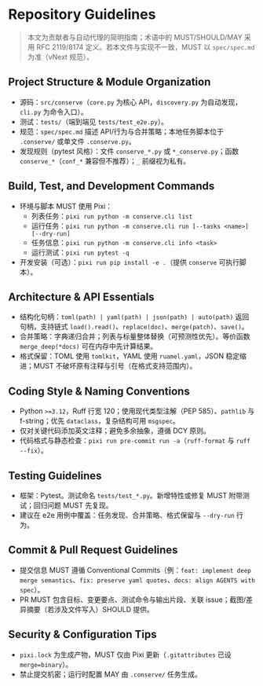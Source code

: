 # Repository Guidelines

> 本文为贡献者与自动代理的简明指南；术语中的 MUST/SHOULD/MAY 采用 RFC 2119/8174 定义。若本文件与实现不一致，MUST 以 `spec/spec.md` 为准（vNext 规范）。

## Project Structure & Module Organization
- 源码：`src/conserve`（`core.py` 为核心 API，`discovery.py` 为自动发现，`cli.py` 为命令入口）。
- 测试：`tests/`（端到端见 `tests/test_e2e.py`）。
- 规范：`spec/spec.md` 描述 API/行为与合并策略；本地任务脚本位于 `.conserve/` 或单文件 `.conserve.py`。
- 发现规则（pytest 风格）：文件 `conserve_*.py` 或 `*_conserve.py`；函数 `conserve_*`（`conf_*` 兼容但不推荐）；`_` 前缀视为私有。

## Build, Test, and Development Commands
- 环境与脚本 MUST 使用 Pixi：
  - 列表任务：`pixi run python -m conserve.cli list`
  - 运行任务：`pixi run python -m conserve.cli run [--tasks <name>] [--dry-run]`
  - 任务信息：`pixi run python -m conserve.cli info <task>`
  - 运行测试：`pixi run pytest -q`
- 开发安装（可选）：`pixi run pip install -e .`（提供 `conserve` 可执行脚本）。

## Architecture & API Essentials
- 结构化句柄：`toml(path) | yaml(path) | json(path) | auto(path)` 返回句柄，支持链式 `load().read()`、`replace(doc)`、`merge(patch)`、`save()`。
- 合并策略：字典递归合并；列表与标量整体替换（可预测性优先）。等价函数 `merge_deep(*docs)` 可在内存中先计算结果。
- 格式保留：TOML 使用 `tomlkit`，YAML 使用 `ruamel.yaml`，JSON 稳定缩进；MUST 不破坏原有注释与引号（在格式支持范围内）。

## Coding Style & Naming Conventions
- Python `>=3.12`，Ruff 行宽 120；使用现代类型注解（PEP 585）、`pathlib` 与 f-string；优先 `dataclass`，复杂结构可用 `msgspec`。
- 仅对关键代码添加英文注释；避免多余抽象，遵循 DCY 原则。
- 代码格式与静态检查：`pixi run pre-commit run -a`（`ruff-format` 与 `ruff --fix`）。

## Testing Guidelines
- 框架：Pytest。测试命名 `tests/test_*.py`。新增特性或修复 MUST 附带测试；回归问题 MUST 先复现。
- 建议在 e2e 用例中覆盖：任务发现、合并策略、格式保留与 `--dry-run` 行为。

## Commit & Pull Request Guidelines
- 提交信息 MUST 遵循 Conventional Commits（例：`feat: implement deep merge semantics`、`fix: preserve yaml quotes`、`docs: align AGENTS with spec`）。
- PR MUST 包含目标、变更要点、测试命令与输出片段、关联 issue；截图/差异摘要（若涉及文件写入）SHOULD 提供。

## Security & Configuration Tips
- `pixi.lock` 为生成产物，MUST 仅由 Pixi 更新（`.gitattributes` 已设 `merge=binary`）。
- 禁止提交机密；运行时配置 MAY 由 `.conserve/` 任务生成。

